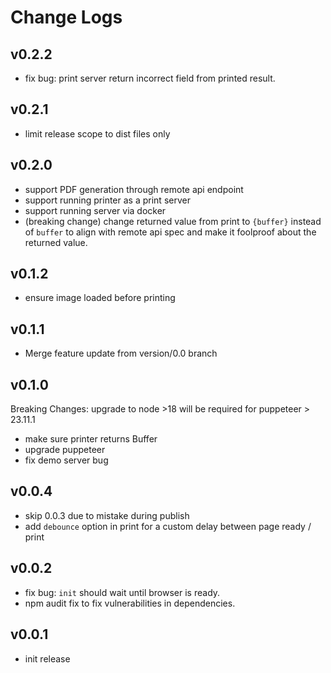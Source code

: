 # Change Logs

## v0.2.2

 - fix bug: print server return incorrect field from printed result.


## v0.2.1

 - limit release scope to dist files only


## v0.2.0

 - support PDF generation through remote api endpoint 
 - support running printer as a print server
 - support running server via docker
 - (breaking change) change returned value from print to `{buffer}` instead of `buffer` to align with remote api spec and make it foolproof about the returned value.


## v0.1.2

 - ensure image loaded before printing


## v0.1.1

 - Merge feature update from version/0.0 branch


## v0.1.0

Breaking Changes: upgrade to node >18 will be required for puppeteer > 23.11.1

 - make sure printer returns Buffer 
 - upgrade puppeteer
 - fix demo server bug


## v0.0.4

 - skip 0.0.3 due to mistake during publish
 - add `debounce` option in print for a custom delay between page ready / print


## v0.0.2

 - fix bug: `init` should wait until browser is ready.
 - npm audit fix to fix vulnerabilities in dependencies.


## v0.0.1

 - init release

